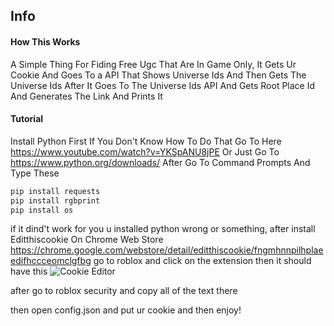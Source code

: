 ## Info
#### How This Works 

A Simple Thing For Fiding Free Ugc That Are In Game Only, It Gets Ur Cookie And Goes To a API That Shows Universe Ids And Then Gets The Universe Ids After It Goes To The Universe Ids API And Gets Root Place Id And Generates The Link And Prints It

#### Tutorial

Install Python First
If You Don't Know How To Do That
Go To Here https://www.youtube.com/watch?v=YKSpANU8jPE
Or Just Go To https://www.python.org/downloads/
After Go To Command Prompts And Type These
```python
pip install requests 
pip install rgbprint
pip install os
```
if it dind't work for you u installed python wrong or something,
after install Editthiscookie On Chrome Web Store
https://chrome.google.com/webstore/detail/editthiscookie/fngmhnnpilhplaeedifhccceomclgfbg
go to roblox and 
click on the extension then it should have this
![Cookie Editor](https://cdn.discordapp.com/attachments/1118550025719529543/1121845891578482798/image.png)

after go to roblox security and copy all of the text there

then open config.json and put ur cookie and then enjoy!
